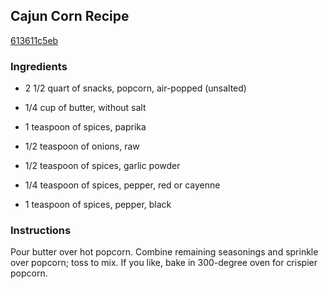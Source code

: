 ## Cajun Corn Recipe

[613611c5eb](http://cookeatshare.com/recipes/cajun-corn-97333)

### Ingredients

 - 2 1/2 quart of snacks, popcorn, air-popped (unsalted)

 - 1/4 cup of butter, without salt

 - 1 teaspoon of spices, paprika

 - 1/2 teaspoon of onions, raw

 - 1/2 teaspoon of spices, garlic powder

 - 1/4 teaspoon of spices, pepper, red or cayenne

 - 1 teaspoon of spices, pepper, black

### Instructions

Pour butter over hot popcorn. Combine remaining seasonings and sprinkle over popcorn; toss to mix. If you like, bake in 300-degree oven for crispier popcorn.